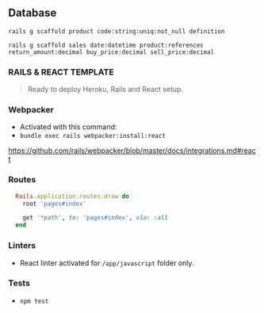 ## Database

`rails g scaffold product code:string:uniq:not_null definition`

`rails g scaffold sales date:datetime product:references return_amount:decimal buy_price:decimal sell_price:decimal`

### RAILS & REACT TEMPLATE

> Ready to deploy Heroku, Rails and React setup.

### Webpacker

- Activated with this command:
- `bundle exec rails webpacker:install:react`

https://github.com/rails/webpacker/blob/master/docs/integrations.md#react

### Routes

```ruby
  Rails.application.routes.draw do
    root 'pages#index'

    get '*path', to: 'pages#index', via: :all
  end
```

### Linters

- React linter activated for `/app/javascript` folder only.

### Tests

- `npm test`
